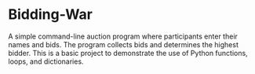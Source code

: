 # Bidding-War
A simple command-line auction program where participants enter their names and bids. The program collects bids and determines the highest bidder. This is a basic project to demonstrate the use of Python functions, loops, and dictionaries.
